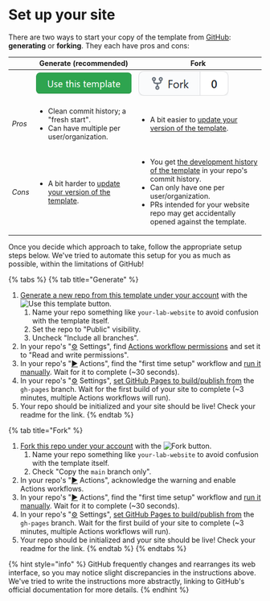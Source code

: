 # Set up your site

There are two ways to start your copy of the template from [GitHub](https://github.com/greenelab/lab-website-template): **generating** or **forking**. They each have pros and cons:

|        | Generate (recommended)                                                                                                   | Fork                                                                                                                                                                                                                                                                                                                        |
| ------ | ------------------------------------------------------------------------------------------------------------------------ | --------------------------------------------------------------------------------------------------------------------------------------------------------------------------------------------------------------------------------------------------------------------------------------------------------------------------- |
|        | <img src="../.gitbook/assets/106949308-c4877180-66fa-11eb-9300-9468cb8a6aaa.png" alt="" data-size="line">                | <img src="../.gitbook/assets/106949309-c4877180-66fa-11eb-86fd-d0a2741e49d0 (1).png" alt="" data-size="line">                                                                                                                                                                                                               |
| _Pros_ | <ul><li>Clean commit history; a "fresh start".</li><li>Can have multiple per user/organization.</li></ul>                | <ul><li>A bit easier to <a href="../advanced/update-your-template.md">update your version of the template</a>.</li></ul>                                                                                                                                                                                                    |
| _Cons_ | <ul><li>A bit harder to <a href="../advanced/update-your-template.md">update your version of the template</a>.</li></ul> | <ul><li>You get <a href="https://github.com/greenelab/lab-website-template/commits/main">the development history of the template</a> in your repo's commit history.</li><li>Can only have one per user/organization.</li><li>PRs intended for your website repo may get accidentally opened against the template.</li></ul> |

Once you decide which approach to take, follow the appropriate setup steps below. We've tried to automate this setup for you as much as possible, within the limitations of GitHub!

{% tabs %}
{% tab title="Generate" %}
1. [Generate a new repo from this template under your account](https://docs.github.com/en/github/creating-cloning-and-archiving-repositories/creating-a-repository-from-a-template) with the <img src="https://user-images.githubusercontent.com/8326331/106949308-c4877180-66fa-11eb-9300-9468cb8a6aaa.png" alt="Use this template" data-size="line"> button.
   1. Name your repo something like `your-lab-website` to avoid confusion with the template itself.
   2. Set the repo to "Public" visibility.
   3. Uncheck "Include all branches".
2. In your repo's "[⚙️](https://emojipedia.org/gear/) Settings", find [Actions workflow permissions](https://docs.github.com/en/repositories/managing-your-repositorys-settings-and-features/enabling-features-for-your-repository/managing-github-actions-settings-for-a-repository#configuring-the-default-github\_token-permissions) and set it to "Read and write permissions".
3. In your repo's "[▶️](https://emojipedia.org/play-button/) Actions", find the "first time setup" workflow and [run it manually](https://docs.github.com/en/actions/managing-workflow-runs/manually-running-a-workflow). Wait for it to complete (\~30 seconds).
4. In your repo's "[⚙️](https://emojipedia.org/gear/) Settings", [set GitHub Pages to build/publish from](https://docs.github.com/en/pages/getting-started-with-github-pages/configuring-a-publishing-source-for-your-github-pages-site) the `gh-pages` branch. Wait for the first build of your site to complete (\~3 minutes, multiple Actions workflows will run).
5. Your repo should be initialized and your site should be live! Check your readme for the link.
{% endtab %}

{% tab title="Fork" %}
1. [Fork this repo under your account](https://docs.github.com/en/github/getting-started-with-github/fork-a-repo) with the <img src="https://user-images.githubusercontent.com/8326331/106949309-c4877180-66fa-11eb-86fd-d0a2741e49d0.png" alt="Fork" data-size="line"> button.
   1. Name your repo something like `your-lab-website` to avoid confusion with the template itself.
   2. Check "Copy the `main` branch only".
2. In your repo's "[▶️](https://emojipedia.org/play-button/) Actions", acknowledge the warning and enable Actions workflows.
3. In your repo's "[▶️](https://emojipedia.org/play-button/) Actions", find the "first time setup" workflow and [run it manually](https://docs.github.com/en/actions/managing-workflow-runs/manually-running-a-workflow). Wait for it to complete (\~30 seconds).
4. In your repo's "[⚙️](https://emojipedia.org/gear/) Settings", [set GitHub Pages to build/publish from](https://docs.github.com/en/pages/getting-started-with-github-pages/configuring-a-publishing-source-for-your-github-pages-site) the `gh-pages` branch. Wait for the first build of your site to complete (\~3 minutes, multiple Actions workflows will run).
5. Your repo should be initialized and your site should be live! Check your readme for the link.
{% endtab %}
{% endtabs %}

{% hint style="info" %}
GitHub frequently changes and rearranges its web interface, so you may notice slight discrepancies in the instructions above. We've tried to write the instructions more abstractly, linking to GitHub's official documentation for more details.
{% endhint %}

